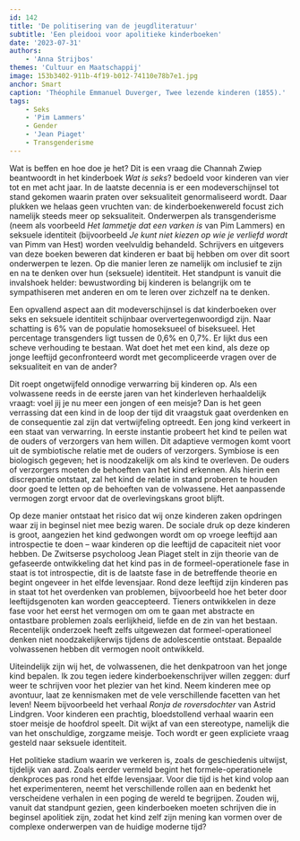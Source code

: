 ```yaml
---
id: 142
title: 'De politisering van de jeugdliteratuur'
subtitle: 'Een pleidooi voor apolitieke kinderboeken'
date: '2023-07-31'
authors:
    - 'Anna Strijbos'
themes: 'Cultuur en Maatschappij'
image: 153b3402-911b-4f19-b012-74110e78b7e1.jpg
anchor: Smart
caption: 'Théophile Emmanuel Duverger, Twee lezende kinderen (1855).'
tags:
    - Seks
    - 'Pim Lammers'
    - Gender
    - 'Jean Piaget'
    - Transgenderisme
---
```


Wat is beffen en hoe doe je het? Dit is een vraag die Channah Zwiep beantwoordt in
het kinderboek _Wat is seks_? bedoeld voor kinderen van vier tot en met acht jaar.
In de laatste decennia is er een modeverschijnsel tot stand gekomen waarin praten
over seksualiteit genormaliseerd wordt. Daar plukken we helaas geen vruchten van: de kinderboekenwereld focust zich namelijk steeds meer op seksualiteit. Onderwerpen als
transgenderisme (neem als voorbeeld _Het lammetje dat een varken is_ van Pim Lammers) en
seksuele identiteit (bijvoorbeeld _Je kunt niet kiezen op wie je verliefd wordt_ van Pimm van Hest) worden veelvuldig behandeld. Schrijvers en uitgevers van deze boeken beweren dat kinderen er baat bij hebben om over dit soort onderwerpen te lezen. Op die manier leren ze namelijk om inclusief te zijn en na te denken over hun (seksuele) identiteit. Het standpunt is vanuit die invalshoek helder: bewustwording bij kinderen is belangrijk om te sympathiseren met anderen en om te leren over zichzelf na te denken.

Een opvallend aspect aan dit modeverschijnsel is dat kinderboeken over seks en seksuele identiteit schijnbaar oververtegenwoordigd zijn. Naar schatting is 6% van de populatie homoseksueel of biseksueel. Het percentage transgenders ligt tussen de 0,6% en 0,7%. Er lijkt dus een scheve verhouding te bestaan. Wat doet het met een kind, als deze op jonge leeftijd geconfronteerd wordt met gecompliceerde vragen over de seksualiteit en van de ander?

Dit roept ongetwijfeld onnodige verwarring bij kinderen op. Als een volwassene reeds
in de eerste jaren van het kinderleven herhaaldelijk vraagt: voel jij je nu meer een jongen of een meisje? Dan is het geen verrassing dat een kind in de loop der tijd dit vraagstuk gaat overdenken en de consequentie zal zijn dat vertwijfeling optreedt. Een jong kind verkeert in een staat van verwarring. In eerste instantie probeert het kind te peilen wat de ouders of verzorgers van hem willen. Dit adaptieve vermogen komt voort uit de symbiotische relatie met de ouders of verzorgers. Symbiose is een biologisch gegeven; het is noodzakelijk om als kind te overleven. De ouders of verzorgers moeten de behoeften van het kind erkennen. Als hierin een discrepantie ontstaat, zal het kind de relatie in stand proberen te houden door goed te letten op de behoeften van de volwassene. Het aanpassende vermogen zorgt ervoor dat de overlevingskans groot blijft.

Op deze manier ontstaat het risico dat wij onze kinderen zaken opdringen waar zij in
beginsel niet mee bezig waren. De sociale druk op deze kinderen is groot, aangezien het kind gedwongen wordt om op vroege leeftijd aan introspectie te doen – waar kinderen op die leeftijd de capaciteit niet voor hebben. De Zwitserse psycholoog Jean Piaget stelt in zijn theorie van de gefaseerde ontwikkeling dat het kind pas in de formeel-operationele fase in staat is tot introspectie, dit is de laatste fase in de betreffende theorie en begint ongeveer in het elfde levensjaar. Rond deze leeftijd zijn kinderen pas in staat tot het overdenken van problemen, bijvoorbeeld hoe het beter door leeftijdsgenoten kan worden geaccepteerd. Tieners ontwikkelen in deze fase voor het eerst het vermogen om om te gaan met abstracte en ontastbare problemen zoals eerlijkheid, liefde en de zin van het bestaan. Recentelijk onderzoek heeft zelfs uitgewezen dat formeel-operationeel denken niet noodzakelijkerwijs tijdens de adolescentie ontstaat. Bepaalde volwassenen hebben dit vermogen nooit
ontwikkeld.

Uiteindelijk zijn wij het, de volwassenen, die het denkpatroon van het jonge kind
bepalen. Ik zou tegen iedere kinderboekenschrijver willen zeggen: durf weer te schrijven
voor het plezier van het kind. Neem kinderen mee op avontuur, laat ze kennismaken met de
vele verschillende facetten van het leven! Neem bijvoorbeeld het verhaal _Ronja de
roversdochter_ van Astrid Lindgren. Voor kinderen een prachtig, bloedstollend verhaal waarin een stoer meisje de hoofdrol speelt. Dit wijkt af van een stereotype, namelijk die van het onschuldige, zorgzame meisje. Toch wordt er geen expliciete vraag gesteld naar seksuele
identiteit.

Het politieke stadium waarin we verkeren is, zoals de geschiedenis uitwijst, tijdelijk
van aard. Zoals eerder vermeld begint het formele-operationele denkproces pas rond het elfde levensjaar. Voor die tijd is het kind volop aan het experimenteren, neemt het verschillende rollen aan en bedenkt het verscheidene verhalen in een poging de wereld te begrijpen. Zouden wij, vanuit dat standpunt gezien, geen kinderboeken moeten schrijven die in beginsel apolitiek zijn, zodat het kind zelf zijn mening kan vormen over de complexe onderwerpen van de huidige moderne tijd?
